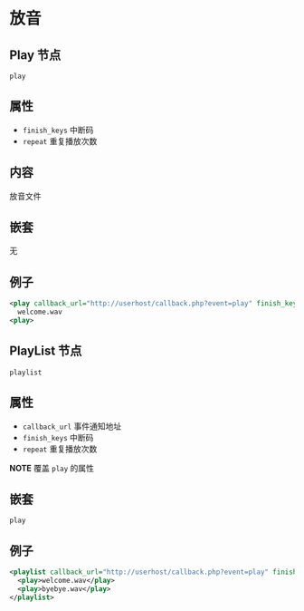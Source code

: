 # 放音

## Play 节点
```
play
```

## 属性
- `finish_keys`             中断码
- `repeat`                  重复播放次数

## 内容
放音文件

## 嵌套
无

## 例子
```xml
<play callback_url="http://userhost/callback.php?event=play" finish_keys="#">
  welcome.wav
<play>
```

## PlayList 节点
```
playlist
```
## 属性
- `callback_url`            事件通知地址
- `finish_keys`             中断码
- `repeat`                  重复播放次数

**NOTE** 覆盖 `play` 的属性

## 嵌套
`play`

## 例子
```xml
<playlist callback_url="http://userhost/callback.php?event=play" finish_keys="0123456789*#">
  <play>welcome.wav</play>
  <play>byebye.wav</play>
</playlist>
```
